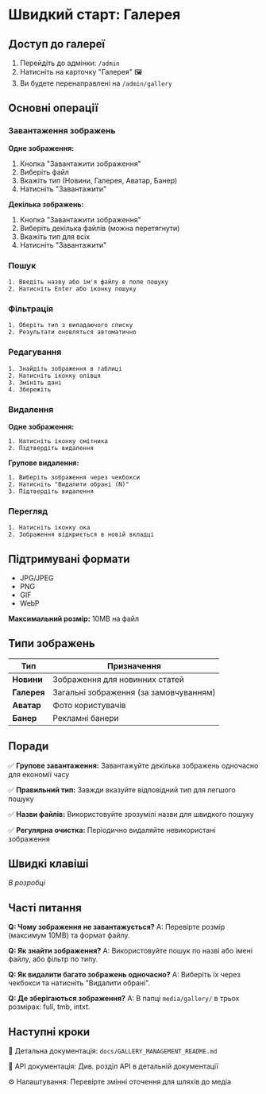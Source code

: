 # Швидкий старт: Галерея

## Доступ до галереї

1. Перейдіть до адмінки: `/admin`
2. Натисніть на карточку "Галерея" 🖼️
3. Ви будете перенаправлені на `/admin/gallery`

## Основні операції

### Завантаження зображень

**Одне зображення:**
1. Кнопка "Завантажити зображення"
2. Виберіть файл
3. Вкажіть тип (Новини, Галерея, Аватар, Банер)
4. Натисніть "Завантажити"

**Декілька зображень:**
1. Кнопка "Завантажити зображення"
2. Виберіть декілька файлів (можна перетягнути)
3. Вкажіть тип для всіх
4. Натисніть "Завантажити"

### Пошук
```
1. Введіть назву або ім'я файлу в поле пошуку
2. Натисніть Enter або іконку пошуку
```

### Фільтрація
```
1. Оберіть тип з випадаючого списку
2. Результати оновляться автоматично
```

### Редагування
```
1. Знайдіть зображення в таблиці
2. Натисніть іконку олівця
3. Змініть дані
4. Збережіть
```

### Видалення

**Одне зображення:**
```
1. Натисніть іконку смітника
2. Підтвердіть видалення
```

**Групове видалення:**
```
1. Виберіть зображення через чекбокси
2. Натисніть "Видалити обрані (N)"
3. Підтвердіть видалення
```

### Перегляд
```
1. Натисніть іконку ока
2. Зображення відкриється в новій вкладці
```

## Підтримувані формати

- JPG/JPEG
- PNG
- GIF
- WebP

**Максимальний розмір:** 10MB на файл

## Типи зображень

| Тип | Призначення |
|-----|-------------|
| **Новини** | Зображення для новинних статей |
| **Галерея** | Загальні зображення (за замовчуванням) |
| **Аватар** | Фото користувачів |
| **Банер** | Рекламні банери |

## Поради

✅ **Групове завантаження:** Завантажуйте декілька зображень одночасно для економії часу

✅ **Правильний тип:** Завжди вказуйте відповідний тип для легшого пошуку

✅ **Назви файлів:** Використовуйте зрозумілі назви для швидкого пошуку

✅ **Регулярна очистка:** Періодично видаляйте невикористані зображення

## Швидкі клавіші

*В розробці*

## Часті питання

**Q: Чому зображення не завантажується?**
A: Перевірте розмір (максимум 10MB) та формат файлу.

**Q: Як знайти зображення?**
A: Використовуйте пошук по назві або імені файлу, або фільтр по типу.

**Q: Як видалити багато зображень одночасно?**
A: Виберіть їх через чекбокси та натисніть "Видалити обрані".

**Q: Де зберігаються зображення?**
A: В папці `media/gallery/` в трьох розмірах: full, tmb, intxt.

## Наступні кроки

📖 Детальна документація: `docs/GALLERY_MANAGEMENT_README.md`

🔧 API документація: Див. розділ API в детальній документації

⚙️ Налаштування: Перевірте змінні оточення для шляхів до медіа

